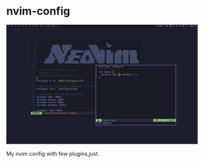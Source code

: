 # nvim-config
![Screenshot](https://github.com/retrovisionagain/nvim-config/blob/main/hey-yo-nvim.png)

My nvim config with few plugins,just.
